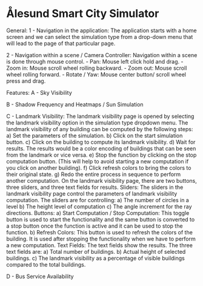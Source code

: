# Ålesund Smart City Simulator

General:
1 - Navigation in the application:
    The application starts with a home screen and we can select the simulation type from a drop-down menu that will lead to the page of that particular page.
    
2 - Navigation within a scene / Camera Controller:
    Navigation within a scene is done through mouse control.
      - Pan: Mouse left click hold and drag.
      - Zoom in: Mouse scroll wheel rolling backward.
      - Zoom out: Mouse scroll wheel rolling forward.
      - Rotate / Yaw: Mouse center button/ scroll wheel press and drag.

Features:
A - Sky Visibility

B - Shadow Frequency and Heatmaps / Sun Simulation

C - Landmark Visibility:
    The landmark visibility page is opened by selecting the landmark visibility option in the simulation type dropdown menu.
    The landmark visibility of any building can be computed by the following steps:
    a) Set the parameters of the simulation.
    b) Click on the start simulation button.
    c) Click on the building to compute its landmark visibility.
    d) Wait for results. The results would be a color encoding of buildings that can be seen from the landmark or vice versa.
    e) Stop the function by clicking on the stop computation button. (This will help to avoid starting a new computation if you click on another building).
    f) Click refresh colors to bring the colors to their original state.
    g) Redo the entire process in sequence to perform another computation.
    On the landmark visibility page, there are two buttons, three sliders, and three text fields for results.
    Sliders:
      The sliders in the landmark visibility page control the parameters of landmark visibility computation. The sliders are for controlling:
        a) The number of circles in a level
        b) The height level of computation
        c) The angle increment for the ray directions.
    Buttons:
        a) Start Computation / Stop Computation: This toggle button is used to start the functionality and the same button is converted to a stop button once the function is active and it can be used to stop the function.
        b) Refresh Colors: This button is used to refresh the colors of the building. It is used after stopping the functionality when we have to perform a new computation.
    Text Fields:
      The text fields show the results. The three text fields are:
        a) Total number of buildings.
        b) Actual height of selected buildings.
        c) The landmark visibility as a percentage of visible buildings compared to the total buildings.
    

D - Bus Service Availability

